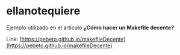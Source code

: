 # ellanotequiere
Ejemplo utilizado en el artículo **¿Cómo hacer un Makefile decente?**

Link: [https://pebeto.github.io/makefileDecente](https://pebeto.github.io/makefileDecente)
